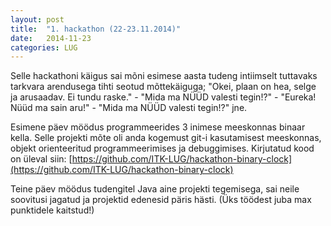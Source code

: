 ```yaml
---
layout: post
title:  "1. hackathon (22-23.11.2014)"
date:   2014-11-23
categories: LUG
---
```


Selle hackathoni käigus sai mõni esimese aasta tudeng intiimselt tuttavaks tarkvara arendusega tihti seotud mõttekäiguga; "Okei, plaan on hea, selge ja arusaadav. Ei tundu raske." - "Mida ma NÜÜD valesti tegin!?" - "Eureka! Nüüd ma sain aru!" - "Mida ma NÜÜD valesti tegin!?" jne.

Esimene päev möödus programmeerides 3 inimese meeskonnas binaar kella. Selle projekti mõte oli anda kogemust git-i kasutamisest meeskonnas, objekt orienteeritud programmeerimises ja debuggimises. Kirjutatud kood on üleval siin: [https://github.com/ITK-LUG/hackathon-binary-clock](https://github.com/ITK-LUG/hackathon-binary-clock)

Teine päev möödus tudengitel Java aine projekti tegemisega, sai neile soovitusi jagatud ja projektid edenesid päris hästi. (Üks töödest juba max punktidele kaitstud!)